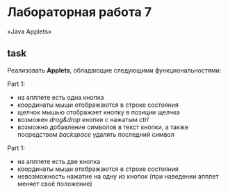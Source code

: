 # Лабораторная работа 7

«Java Applets»

## task

Реализовать **Applets**, обладающие следующими функциональностями:

Part 1:
- на апплете есть одна кнопка
- координаты мыши отображаются в строке состояния
- щелчок мышью отображает кнопку в позиции щелчка
- возможен _drag&drop_ кнопки с нажатым _ctrl_
- возможно добавление символов в текст кнопки, а также посредством _backspace_
  удалять последний символ

Part 1:
- на апплете есть две кнопка
- координаты мыши отображаются в строке состояния
- невозможность нажатие на одну из кнопок (при наведении апплет меняет своё положение)

